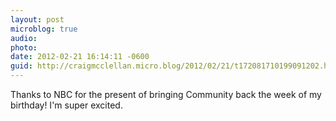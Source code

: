 ```yaml
---
layout: post
microblog: true
audio: 
photo: 
date: 2012-02-21 16:14:11 -0600
guid: http://craigmcclellan.micro.blog/2012/02/21/t172081710199091202.html
---
```

Thanks to NBC for the present of bringing Community back the week of my birthday! I'm super excited.
